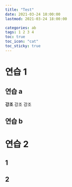 ```yaml
---
title: "Test"
date: 2021-03-24 18:00:00
lastmod: 2021-03-24 18:00:00

categories: ab
tags: 1 2 3 4 
toc: true
toc_icon: "cat"
toc_sticky: true
---
```



# 연습 1

## 연습 a
 **강조** 강조 강조

## 연습 b

# 연습 2

## 1

## 2
